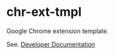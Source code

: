 # chr-ext-tmpl
Google Chrome extension template. 

See. [Developer Documentation](https://developer.chrome.com/docs/extensions/mv3/getstarted/)
